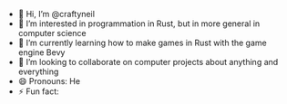 - 👋 Hi, I’m @craftyneil
- 👀 I’m interested in programmation in Rust, but in more general in computer science
- 🌱 I’m currently learning how to make games in Rust with the game engine Bevy
- 💞️ I’m looking to collaborate on computer projects about anything and everything
- 😄 Pronouns: He
- ⚡ Fun fact: 

<!---
craftyneil/craftyneil is a ✨ special ✨ repository because its `README.md` (this file) appears on your GitHub profile.
You can click the Preview link to take a look at your changes.
--->
